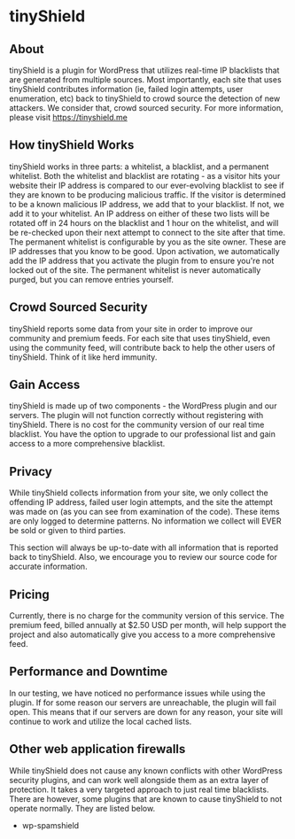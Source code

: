 # tinyShield
## About
tinyShield is a plugin for WordPress that utilizes real-time IP blacklists that are generated from multiple sources. Most importantly, each site that uses tinyShield contributes information (ie, failed login attempts, user enumeration, etc) back to tinyShield to crowd source the detection of new attackers. We consider that, crowd sourced security. For more information, please visit https://tinyshield.me

## How tinyShield Works
tinyShield works in three parts: a whitelist, a blacklist, and a permanent whitelist. Both the whitelist and blacklist are rotating - as a visitor hits your website their IP address is compared to our ever-evolving blacklist to see if they are known to be producing malicious traffic. If the visitor is determined to be a known malicious IP address, we add that to your blacklist. If not, we add it to your whitelist. An IP address on either of these two lists will be rotated off in 24 hours on the blacklist and 1 hour on the whitelist, and will be re-checked upon their next attempt to connect to the site after that time. The permanent whitelist is configurable by you as the site owner. These are IP addresses that you know to be good. Upon activation, we automatically add the IP address that you activate the plugin from to ensure you're not locked out of the site. The permanent whitelist is never automatically purged, but you can remove entries yourself.

## Crowd Sourced Security
tinyShield reports some data from your site in order to improve our community and premium feeds. For each site that uses tinyShield, even using the community feed, will contribute back to help the other users of tinyShield. Think of it like herd immunity.

## Gain Access
tinyShield is made up of two components - the WordPress plugin and our servers. The plugin will not function correctly without registering with tinyShield. There is no cost for the community version of our real time blacklist. You have the option to upgrade to our professional list and gain access to a more comprehensive blacklist.

## Privacy
While tinyShield collects information from your site, we only collect the offending IP address, failed user login attempts, and the site the attempt was made on (as you can see from examination of the code). These items are only logged to determine patterns. No information we collect will EVER be sold or given to third parties.

This section will always be up-to-date with all information that is reported back to tinyShield. Also, we encourage you to review our source code for accurate information.

## Pricing
Currently, there is no charge for the community version of this service. The premium feed, billed annually at $2.50 USD per month, will help support the project and also automatically give you access to a more comprehensive feed.

## Performance and Downtime
In our testing, we have noticed no performance issues while using the plugin. If for some reason our servers are unreachable, the plugin will fail open. This means that if our servers are down for any reason, your site will continue to work and utilize the local cached lists.

## Other web application firewalls
While tinyShield does not cause any known conflicts with other WordPress security plugins, and can work well alongside them as an extra layer of protection.  It takes a very targeted approach to just real time blacklists. There are however, some plugins that are known to cause tinyShield to not operate normally. They are listed below.

* wp-spamshield
